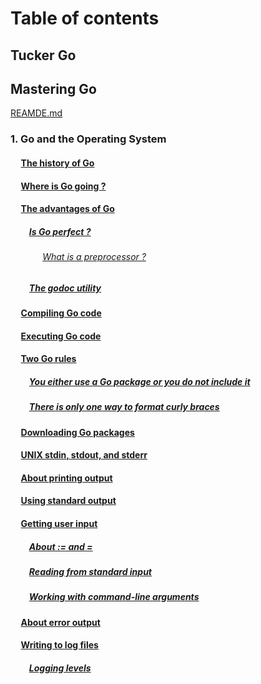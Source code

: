 # Table of contents

## Tucker Go

## Mastering Go
[REAMDE.md](./masteringGo/README.md)
### 1. Go and the Operating System

#### &nbsp;&nbsp;&nbsp;&nbsp; [The history of Go](masteringGo/p36EADME.md)

#### &nbsp;&nbsp;&nbsp;&nbsp; [Where is Go going ?](masteringGo/p37EADME.md)

#### &nbsp;&nbsp;&nbsp;&nbsp; [The advantages of Go](masteringGo/p38EADME.md)
##### &nbsp;&nbsp;&nbsp;&nbsp;&nbsp;&nbsp;&nbsp;&nbsp; [Is Go perfect ?](masteringGo/p40EADME.md)
###### &nbsp;&nbsp;&nbsp;&nbsp;&nbsp;&nbsp;&nbsp;&nbsp;&nbsp;&nbsp;&nbsp;&nbsp; [What is a preprocessor ?](masteringGo/p41EADME.md)
##### &nbsp;&nbsp;&nbsp;&nbsp;&nbsp;&nbsp;&nbsp;&nbsp; [The godoc utility](masteringGo/p42EADME.md)

#### &nbsp;&nbsp;&nbsp;&nbsp; [Compiling Go code](masteringGo/p44EADME.md)

#### &nbsp;&nbsp;&nbsp;&nbsp; [Executing Go code](masteringGo/p46EADME.md)

#### &nbsp;&nbsp;&nbsp;&nbsp; [Two Go rules](masteringGo/p47EADME.md)
##### &nbsp;&nbsp;&nbsp;&nbsp;&nbsp;&nbsp;&nbsp;&nbsp; [You either use a Go package or you do not include it](masteringGo/p48EADME.md)
##### &nbsp;&nbsp;&nbsp;&nbsp;&nbsp;&nbsp;&nbsp;&nbsp; [There is only one way to format curly braces](masteringGo/p50EADME.md)

#### &nbsp;&nbsp;&nbsp;&nbsp; [Downloading Go packages](masteringGo/p51EADME.md)

#### &nbsp;&nbsp;&nbsp;&nbsp; [UNIX stdin, stdout, and stderr](masteringGo/p54EADME.md)

#### &nbsp;&nbsp;&nbsp;&nbsp; [About printing output](masteringGo/p55EADME.md)

#### &nbsp;&nbsp;&nbsp;&nbsp; [Using standard output](masteringGo/p58EADME.md)

#### &nbsp;&nbsp;&nbsp;&nbsp; [Getting user input](masteringGo/p60EADME.md)
##### &nbsp;&nbsp;&nbsp;&nbsp;&nbsp;&nbsp;&nbsp;&nbsp; [About := and =](masteringGo/p61EADME.md)
##### &nbsp;&nbsp;&nbsp;&nbsp;&nbsp;&nbsp;&nbsp;&nbsp; [Reading from standard input](masteringGo/p63EADME.md)
##### &nbsp;&nbsp;&nbsp;&nbsp;&nbsp;&nbsp;&nbsp;&nbsp; [Working with command-line arguments](masteringGo/p65EADME.md)

#### &nbsp;&nbsp;&nbsp;&nbsp; [About error output](masteringGo/p68EADME.md)

#### &nbsp;&nbsp;&nbsp;&nbsp; [Writing to log files](masteringGo/p71EADME.md)
##### &nbsp;&nbsp;&nbsp;&nbsp;&nbsp;&nbsp;&nbsp;&nbsp; [Logging levels](masteringGo/p72EADME.md)
